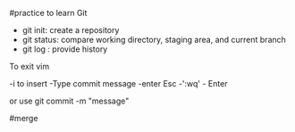 #practice to learn Git

- git init: create a repository
- git status: compare working directory, staging area, and current branch 
- git log : provide history 

To exit vim

-i to insert
-Type commit message
-enter Esc -':wq' - Enter

or use git commit -m "message" 

#merge 
